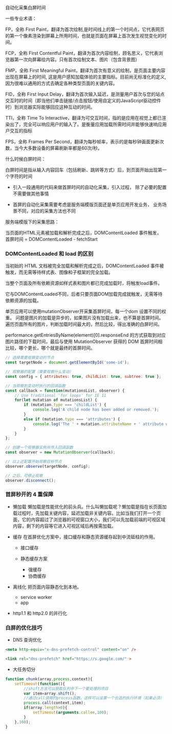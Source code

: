 自动化采集白屏时间

一些专业术语：

FP，全称 First Paint，翻译为首次绘制,是时间线上的第一个时间点，它代表网页的第一个像素渲染到屏幕上所用时间，也就是页面在屏幕上首次发生视觉变化的时间。


FCP，全称 First Contentful Paint，翻译为首次内容绘制，顾名思义，它代表浏览器第一次向屏幕绘内容。只有首次绘制文本、图片（包含背景图）

FMP，全称 First Meaningful Paint，翻译为首次有意义的绘制，是页面主要内容出现在屏幕上的时间, 这是用户感知加载体验的主要指标。目前尚无标准化的定义, 因为很难以通用的方式去确定各种类型页面的关键内容。

FID，全称 First Input Delay，翻译为首次输入延迟，是测量用户首次与您的站点交互时的时间（即当他们单击链接/点击按钮/使用自定义的JavaScript驱动控件时）到浏览器实际能够回应这种互动的时间。


TTI，全称 Time To Interactive，翻译为可交互时间，指的是应用在视觉上都已渲染出了，完全可以响应用户的输入了。是衡量应用加载所需时间并能够快速响应用户交互的指标

FPS，全称 Frames Per Second，翻译为每秒帧率，表示的是每秒钟画面更新次数，当今大多数设备的屏幕刷新率都是60次/秒。



什么时候白屏时间：

白屏时间是指从输入内容回车（包括刷新、跳转等方式）后，到页面开始出现第一个字符的时间


- 引入一段通用的代码来做首屏时间的自动化采集，引入过程，
除了必要的配置不需要做其他事情

-  首屏的自动化采集需要考虑是服务端模版页面还是单页应用开发业务，
业务场景不同，对应的采集方法也不同



服务端模版下的采集思路：

当页面的HTML元素被加载和解析完成之后，DOMContentLoaded 事件触发，
首屏时间 = DOMContentLoaded - fetchStart 


### DOMContentLoaded 和 load 的区别
当初始的 HTML 文档被完全加载和解析完成之后，DOMContentLoaded 事件被触发，而无需等待样式表、图像和子框架的完全加载。

当整个页面及所有依赖资源如样式表和图片都已完成加载时，将触发load事件。

它与DOMContentLoaded不同，后者只要页面DOM加载完成就触发，无需等待依赖资源的加载。

单页应用可以使用mutationObserver开采集首屏时间，每一个dom 设置不同的权重。 问题是图片的加载是异步的，如果图片没有加载出来，也不算是首屏时间。遍历页面所有的图片，判断加载时间最大的，然后比较，得出准确的白屏时间。

performance.getEntriesByName(element)[0].responseEnd 的方式获取到对应图片路径的下载时间，最后与使用 MutationObserver 获得的 DOM 首屏时间相比较，哪个更长，哪个就是最终的首屏时间。

```js
// 选择需要观察变动的节点
const targetNode = document.getElementById('some-id');

// 观察器的配置（需要观察什么变动）
const config = { attributes: true, childList: true, subtree: true };

// 当观察到变动时执行的回调函数
const callback = function(mutationsList, observer) {
    // Use traditional 'for loops' for IE 11
    for(let mutation of mutationsList) {
        if (mutation.type === 'childList') {
            console.log('A child node has been added or removed.');
        }
        else if (mutation.type === 'attributes') {
            console.log('The ' + mutation.attributeName + ' attribute was modified.');
        }
    }
};

// 创建一个观察器实例并传入回调函数
const observer = new MutationObserver(callback);

// 以上述配置开始观察目标节点
observer.observe(targetNode, config);

// 之后，可停止观察
observer.disconnect();
```



### 首屏秒开的 4 重保障
- 懒加载
    懒加载是性能优化的前头兵。什么叫懒加载呢？懒加载是指在长页面加载过程时，先加载关键内容，延迟加载非关键内容。比如当我们打开一个页面，它的内容超过了浏览器的可视窗口大小，我们可以先加载前端的可视区域内容，剩下的内容等它进入可视区域后再按需加载。
- 缓存
    在首屏优化方案中，接口缓存和静态资源缓存起到中流砥柱的作用。

    - 接口缓存

    - 静态缓存方案
        - 强缓存
        - 协商缓存

- 离线化 把页面内容静态化到本地。
    -  service worker
    - app

- http1.1 和 http2.0 的并行化


### 白屏的优化技巧
- DNS 查询优化
 ```html
 <meta http-equiv="x-dns-prefetch-control" content="on" />

<link rel="dns-prefetch" href="https://s.google.com/" >

 ```
- 大任务切分

```js
function chunk(array,process,context){
    setTimeout(function(){
        //shift方法可以获取队列中下一个要处理的项目
        var item=array.shift();
        //通过call调用的process函数，这样可以设置一个合适的执行环境（如果必须）
        process.call(context,item);
        if(array.length>0){
            setTimeout(arguments.callee,100);
        }
    },100);
}
```



